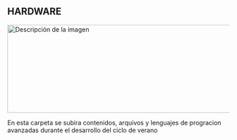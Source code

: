 ## HARDWARE

<img width="600" height="200" src="https://github.com/Alexander-Manosalva-Peralta/Proyecto-De-Fundamentos/assets/156023729/736c5084-83fa-4307-aa11-7de80597db57" alt="Descripción de la imagen">

En esta carpeta se subira contenidos, arquivos y lenguajes de progracion avanzadas durante el desarrollo del ciclo de verano 

